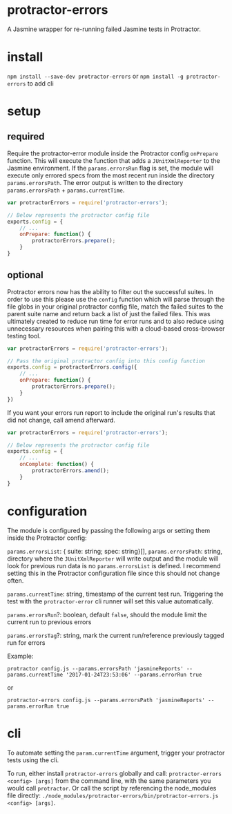 # protractor-errors

A Jasmine wrapper for re-running failed Jasmine tests in Protractor.

# install

`npm install --save-dev protractor-errors` or `npm install -g protractor-errors` to add cli

# setup
## required
Require the protractor-error module inside the Protractor config `onPrepare` function. This will execute the function
that adds a `JUnitXmlReporter` to the Jasmine environment. If the `params.errorsRun` flag is set, the module will execute only errored specs
from the most recent run inside the directory `params.errorsPath`. The error output is written to the directory
`params.errorsPath` + `params.currentTime`.

```javascript
var protractorErrors = require('protractor-errors');

// Below represents the protractor config file
exports.config = {
    // ...
    onPrepare: function() {
        protractorErrors.prepare();
    }
}
```

## optional
Protractor errors now has the ability to filter out the successful suites.  In order to use this
please use the `config` function which will parse through the file globs in your original protractor config file, match the failed
suites to the parent suite name and return back a list of just the failed files.  This was ultimately created to reduce run time
for error runs and to also reduce using unnecessary resources when pairing this with a cloud-based cross-browser testing tool.

```javascript
var protractorErrors = require('protractor-errors');

// Pass the original protractor config into this config function
exports.config = protractorErrors.config({
    // ...
    onPrepare: function() {
        protractorErrors.prepare();
    }
})
```

If you want your errors run report to include the original run's results that did not change, call amend afterward.

```javascript
var protractorErrors = require('protractor-errors');

// Below represents the protractor config file
exports.config = {
    // ...
    onComplete: function() {
        protractorErrors.amend();
    }
}
```

# configuration

The module is configured by passing the following args or setting them inside the Protractor config:

`params.errorsList`: { suite: string; spec: string}[], 
`params.errorsPath`: string, directory where the `JUnitXmlReporter` will write output and the module will look for previous run data is no `params.errorsList` is defined. I
recommend setting this in the Protractor configuration file since this should not change often.

`params.currentTime`: string, timestamp of the current test run. Triggering the test with the `protractor-error` cli runner will
set this value automatically.

`params.errorsRun`?: boolean, default `false`, should the module limit the current run to previous errors

`params.errorsTag`?: string, mark the current run/reference previously tagged run for errors



Example:

`protractor config.js --params.errorsPath 'jasmineReports' --params.currentTime '2017-01-24T23:53:06' --params.errorRun true`

or

`protractor-errors config.js --params.errorsPath 'jasmineReports' --params.errorRun true`

# cli

To automate setting the `param.currentTime` argument, trigger your protractor tests using the cli.

To run, either install `protractor-errors` globally and call: `protractor-errors <config> [args]` from the command line, with
the same parameters you would call `protractor`. Or call the script by referencing the node_modules file directly:
`./node_modules/protractor-errors/bin/protractor-errors.js <config> [args]`.
